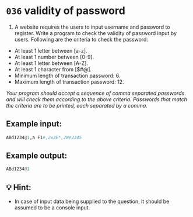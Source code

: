 # `036` validity of password

1. A website requires the users to input username and password to register. Write a program to check the validity of password input by users. Following are the criteria to check the password:

- At least 1 letter between [a-z]. 
- At least 1 number between [0-9]. 
- At least 1 letter between [A-Z]. 
- At least 1 character from [$#@]. 
- Minimum length of transaction password: 6. 
- Maximum length of transaction password: 12. 


*Your program should accept a sequence of comma separated passwords and will check them according to the above criteria. Passwords that match the criteria are to be printed, each separated by a comma.* 

## Example input:

```py
ABd1234@1,a F1#,2w3E*,2We3345
```

## Example output:

```py
ABd1234@1
```
 
## 💡 Hint:

+ In case of input data being supplied to the question, it should be assumed to be a console input.
